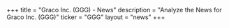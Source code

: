 +++
title = "Graco Inc. (GGG) - News"
description = "Analyze the News for Graco Inc. (GGG)"
ticker = "GGG"
layout = "news"
+++

